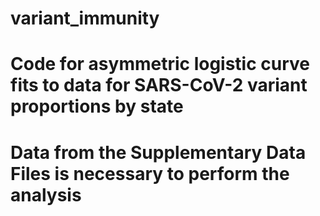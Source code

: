 # variant_immunity

# Code for asymmetric logistic curve fits to data for SARS-CoV-2 variant proportions by state
# Data from the Supplementary Data Files is necessary to perform the analysis

